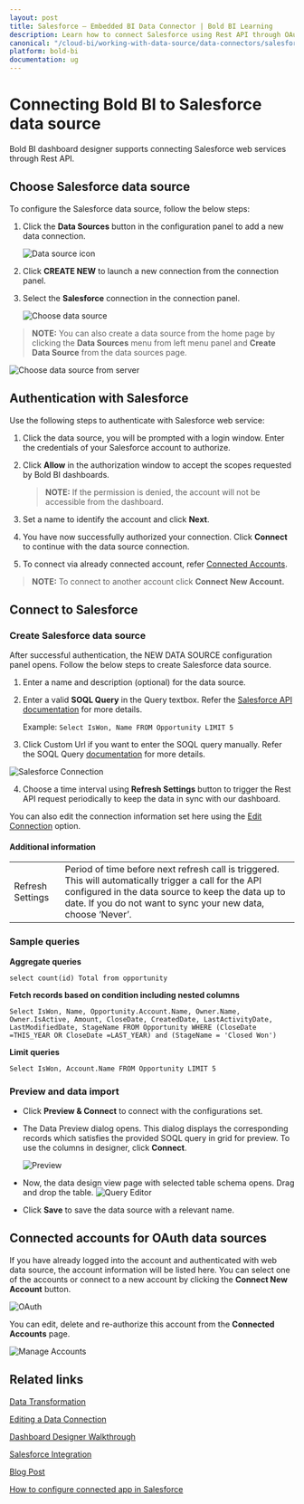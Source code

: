 ```yaml
---
layout: post
title: Salesforce – Embedded BI Data Connector | Bold BI Learning
description: Learn how to connect Salesforce using Rest API through OAuth-based authentication with Bold BI Embedded.
canonical: "/cloud-bi/working-with-data-source/data-connectors/salesforce/"
platform: bold-bi
documentation: ug
---
```


# Connecting Bold BI to Salesforce data source
Bold BI dashboard designer supports connecting Salesforce web services through Rest API. 

## Choose Salesforce data source
To configure the Salesforce data source, follow the below steps:
1. Click the **Data Sources** button in the configuration panel to add a new data connection.

   ![Data source icon](/static/assets/embedded/working-with-datasource/data-connectors/images/common/DataSourcesIcon.png)

2. Click **CREATE NEW** to launch a new connection from the connection panel.
3. Select the **Salesforce** connection in the connection panel.

   ![Choose data source](/static/assets/embedded/working-with-datasource/data-connectors/images/Salesforce/ChooseDS.png)

> **NOTE:**  You can also create a data source from the home page by clicking the **Data Sources** menu from left menu panel and **Create Data Source** from the data sources page.

   ![Choose data source from server](/static/assets/embedded/working-with-datasource/data-connectors/images/Salesforce/ChooseDS_Server.png)

## Authentication with Salesforce
Use the following steps to authenticate with Salesforce web service:

1. Click the data source, you will be prompted with a login window. Enter the credentials of your Salesforce account to authorize.
2. Click **Allow** in the authorization window to accept the scopes requested by Bold BI dashboards.

   > **NOTE:**  If the permission is denied, the account will not be accessible from the dashboard.

3. Set a name to identify the account and click **Next**. 
4. You have now successfully authorized your connection. Click **Connect** to continue with the data source connection.
5. To connect via already connected account, refer [Connected Accounts](/embedded-bi/working-with-data-source/data-connectors/salesforce/#connected-accounts-for-oauth-data-sources).

> **NOTE:**  To connect to another account click **Connect New Account.**


## Connect to Salesforce
### Create Salesforce data source
After successful authentication, the NEW DATA SOURCE configuration panel opens. Follow the below steps to create Salesforce data source.
1. Enter a name and description (optional) for the data source.
2. Enter a valid **SOQL Query** in the Query textbox. Refer the [Salesforce API documentation](https://developer.salesforce.com/docs/atlas.en-us.soql_sosl.meta/soql_sosl/sforce_api_calls_soql_sosl_intro.htm) for more details.

    Example: `Select IsWon, Name FROM Opportunity LIMIT 5`

3. Click Custom Url if you want to enter the SOQL query manually. Refer the SOQL Query [documentation](https://developer.salesforce.com/docs/atlas.en-us.api_rest.meta/api_rest/using_resources_working_with_searches_and_queries.htm) for more details.

 ![Salesforce Connection](/static/assets/embedded/working-with-datasource/data-connectors/images/Salesforce/salesforce-connection.png)

4. Choose a time interval using **Refresh Settings** button to trigger the Rest API request periodically to keep the data in sync with our dashboard.

You can also edit the connection information set here using the [Edit Connection](/embedded-bi/working-with-data-source/editing-a-data-connection/) option.

#### Additional information
<table width="600">
<tr>
<td>
Refresh Settings
</td>
<td>
Period of time before next refresh call is triggered. This will automatically trigger a call for the API configured in the data source to keep the data up to date. If you do not want to sync your new data, choose ‘Never’.
</td>
</tr>
</table>

### Sample queries

**Aggregate queries**

`select count(id) Total from opportunity`

**Fetch records based on condition including nested columns**

`Select IsWon, Name, Opportunity.Account.Name, Owner.Name, Owner.IsActive, Amount, CloseDate, CreatedDate, LastActivityDate, LastModifiedDate, StageName FROM Opportunity WHERE (CloseDate =THIS_YEAR OR CloseDate =LAST_YEAR) and (StageName = 'Closed Won')`

**Limit queries**

`Select IsWon, Account.Name FROM Opportunity LIMIT 5`

### Preview and data import
* Click **Preview & Connect** to connect with the configurations set.
* The Data Preview dialog opens. This dialog displays the corresponding records which satisfies the provided SOQL query in grid for preview. To use the columns in designer, click **Connect**.

   ![Preview](/static/assets/embedded/working-with-datasource/data-connectors/images/Salesforce/Preview.png)

* Now, the data design view page with selected table schema opens. Drag and drop the table.
   ![Query Editor](/static/assets/embedded/working-with-datasource/data-connectors/images/Salesforce/QueryEditor.png)

* Click **Save** to save the data source with a relevant name.

## Connected accounts for OAuth data sources
If you have already logged into the account and authenticated with web data source, the account information will be listed here. You can select one of the accounts or connect to a new account by clicking the **Connect New Account** button.

   ![OAuth](/static/assets/embedded/working-with-datasource/data-connectors/images/Salesforce/OAuthDS.png)

You can edit, delete and re-authorize this account from the **Connected Accounts** page.

   ![Manage Accounts](/static/assets/embedded/working-with-datasource/data-connectors/images/Salesforce/ManageDS.png)

## Related links
[Data Transformation](/embedded-bi/working-with-data-source/transforming-data/joining-table/)

[Editing a Data Connection](/embedded-bi/working-with-data-source/editing-a-data-connection/)   

[Dashboard Designer Walkthrough](/embedded-bi/getting-started/quick-start/)

[Salesforce Integration](https://www.boldbi.com/integrations/salesforce?utm_source=syncfusion&utm_medium=documentation&utm_campaign=boldbisalesforceintegration)

[Blog Post](https://www.boldbi.com/blog/measuring-email-campaign-performance-with-mailchimp-and-salesforce-crm-data-using-bold-bi)

[How to configure connected app in Salesforce](https://www.boldbi.com/kb/security/how-to-configure-connected-app-in-salesforce)